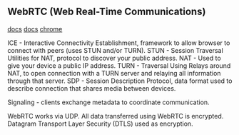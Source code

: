 WebRTC (Web Real-Time Communications)
-

[docs](https://webrtc.org)
[docs](https://www.w3.org/TR/webrtc/)
[chrome](chrome://webrtc-internals)

ICE  - Interactive Connectivity Establishment, framework to allow browser to connect with peers (uses STUN and/or TURN).
STUN - Session Traversal Utilities for NAT, protocol to discover your public address.
NAT  - Used to give your device a public IP address.
TURN - Traversal Using Relays around NAT, to open connection with a TURN server and relaying all information through that server.
SDP  - Session Description Protocol, data format used to describe connection that shares media between devices.

Signaling - clients exchange metadata to coordinate communication.

WebRTC works via UDP.
All data transferred using WebRTC is encrypted.
Datagram Transport Layer Security (DTLS) used as encryption.
